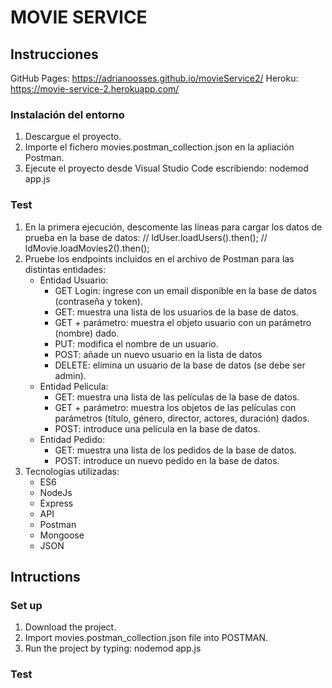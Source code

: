 # MOVIE SERVICE
## Instrucciones

GitHub Pages: https://adrianoosses.github.io/movieService2/
Heroku: https://movie-service-2.herokuapp.com/

### Instalación del entorno
1. Descargue el proyecto.
2. Importe el fichero movies.postman_collection.json en la apliación Postman.
3. Ejecute el proyecto desde Visual Studio Code escribiendo: nodemod app.js

### Test
1. En la primera ejecución, descomente las líneas para cargar los datos de prueba en la base de datos:
// ldUser.loadUsers().then();
// ldMovie.loadMovies2().then();
2. Pruebe los endpoints incluidos en el archivo de Postman para las distintas entidades:
    - Entidad Usuario:
        - GET Login: ingrese con un email disponible en la base de datos (contraseña y token).
        - GET: muestra una lista de los usuarios de la base de datos.
        - GET + parámetro: muestra el objeto usuario con un parámetro (nombre) dado.
        - PUT: modifica el nombre de un usuario.
        - POST: añade un nuevo usuario en la lista de datos
        - DELETE: elimina un usuario de la base de datos (se debe ser admin).
    - Entidad Pelicula:
        - GET: muestra una lista de las películas de la base de datos.
        - GET + parámetro: muestra los objetos de las películas con parámetros (título, género, director, actores, duración) dados.
        - POST: introduce una película en la base de datos.
    - Entidad Pedido:
        - GET: muestra una lista de los pedidos de la base de datos.
        - POST: introduce un nuevo pedido en la base de datos.
3. Tecnologías utilizadas:
    - ES6
    - NodeJs
    - Express
    - API
    - Postman
    - Mongoose
    - JSON

## Intructions
### Set up
1. Download the project.
2. Import movies.postman_collection.json file into POSTMAN.
3. Run the project by typing: nodemod app.js

### Test
